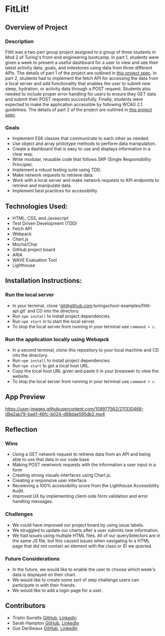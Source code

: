 # FitLit!

## Overview of Project 
### Description
Fitlit was a two part group project assigned to a group of three students in Mod 2 of Turing's front-end engineering bootcamp. In part 1, students were given a week to present a useful dashboard for a user to view and see their latest activity data, goals, and milestones using data from three different APIs. The details of part 1 of the project are outlined in [this project spec](http://frontend.turing.io/projects/fitlit.html). In part 2, students had to implement the fetch API for accessing the data from a local server and add functionality that enables the user to submit new sleep, hydration, or activity data through a POST request. Students also needed to include proper error handling for users to ensure they GET data and submit their POST requests successfully. Finally, students were expected to make the application accessible by following WCAG 2.1 guidelines. The details of part 2 of the project are outlined in [this project spec](https://frontend.turing.edu/projects/Fitlit-part-two.html).

### Goals
- Implement ES6 classes that communicate to each other as needed.
- Use object and array prototype methods to perform data manipulation.
- Create a dashboard that is easy to use and displays information in a clear way.
- Write modular, reusable code that follows SRP (Single Responsibility Principle).
- Implement a robust testing suite using TDD.
- Make network requests to retrieve data.
- Work with a local server and make network requests to API endpoints to retrieve and manipulate data.
- Implement best practices for accessibility

## Technologies Used:
- HTML, CSS, and Javascript 
- Test Driven Development (TDD)
- Fetch API
- Webpack
- Chart.js
- Mocha/Chai
- GitHub project board
- ARIA
- WAVE Evaluation Tool
- Lighthouse

## Installation Instructions:
### Run the local server
- In your terminal, clone 'git@github.com:turingschool-examples/fitlit-api.git' and CD into the directory.
- Run `npm install` to install project dependencies.
- Run `npm start` in to start the local server.
- To stop the local server from running in your terminal use `command + c`.

### Run the application locally using Webapck
- In a second terminal, clone this repository to your local machine and CD into the directory. 
- Run `npm install` to install project dependencies.
- Run `npm start` to get a local host URL. 
- Copy the local host URL given and paste it in your browswer to view the website.
- To stop the local server from running in your terminal use `command + c`.

## App Preview
https://user-images.githubusercontent.com/109977562/211330468-d9a2ab79-bad1-46fc-b024-d88dae595db2.mp4

## Reflection

### Wins
- Using a GET network request to retrieve data from an API and being able to use that data in our code base 
- Making POST newtwork requests with the information a user input in a form 
- Creating strong visuals interfaces using Chart.js. 
- Creating a responsive user interface.
- Receieving a 100% accessibility score from the Lighthouse Accessibility Audit.
- Improved UX by implementing client-side form validation and error handling messages.

### Challenges 
- We could have improved our project board by using issue labels.
- We struggled to update our charts after a user submits new information.
- We had issues using multiple HTML files. All of our querySelectors are in the same JS file, but this caused issues when navigating to a HTML page that did not contain an element with the class or ID we queried. 

### Future Considerations
- In the future, we would like to enable the user to choose which week's data is displayed on their chart.
- We would like to create some sort of step challenge users can participate in with their friends.
- We would like to add a login page for a user.

## Contributors
- Tristin Sorrells [GitHub](https://github.com/Tristinsorrells1), [LinkedIn](https://www.linkedin.com/in/tristinsorrells/)
- Sarah Hampton [GitHub](https://github.com/SHampton22), [LinkedIn](https://www.linkedin.com/in/sarah-hampton-684083255/)
- Gus Deribeaux [GitHub](https://github.com/Gderibeaux), [LinkedIn](https://www.linkedin.com/in/gus-deribeaux-562a511aa/)
